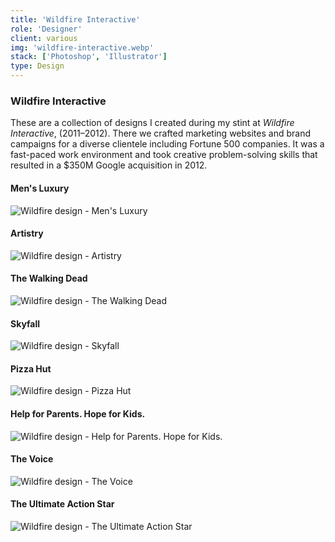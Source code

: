 ```yaml
---
title: 'Wildfire Interactive'
role: 'Designer'
client: various
img: 'wildfire-interactive.webp'
stack: ['Photoshop', 'Illustrator']
type: Design
---
```


### Wildfire Interactive

These are a collection of designs I created during my stint at _Wildfire Interactive_, (2011–2012). There we crafted marketing websites and brand campaigns for a diverse clientele including Fortune 500 companies. It was a fast-paced work environment and took creative problem-solving skills that resulted in a $350M Google acquisition in 2012.

<!-- Row -->

<div class="mm-grid mm-grid--50-50">

<div>

#### Men's Luxury

![Wildfire design - Men's Luxury](https://storage.googleapis.com/michaelm.appspot.com/wildfire-designs/mensLuxury.webp)

</div>

<div>

#### Artistry

![Wildfire design - Artistry](https://storage.googleapis.com/michaelm.appspot.com/wildfire-designs/artistry.webp)

</div>

</div>

<!-- Row -->

<div class="mm-grid mm-grid--50-50">

<div>

#### The Walking Dead

![Wildfire design - The Walking Dead](https://storage.googleapis.com/michaelm.appspot.com/wildfire-designs/walkingDead.webp)

</div>

<div>

#### Skyfall

![Wildfire design - Skyfall](https://storage.googleapis.com/michaelm.appspot.com/wildfire-designs/skyfall.webp)

</div>

</div>

<!-- Row -->

<div class="mm-grid mm-grid--50-50">

<div>

#### Pizza Hut

![Wildfire design - Pizza Hut](https://storage.googleapis.com/michaelm.appspot.com/wildfire-designs/pizzaHut.webp)

</div>

<div>

#### Help for Parents. Hope for Kids.

![Wildfire design - Help for Parents. Hope for Kids.](https://storage.googleapis.com/michaelm.appspot.com/wildfire-designs/helpAndHope.webp)

</div>

</div>

<!-- Row -->

<div class="mm-grid mm-grid--50-50">

<div>

#### The Voice

![Wildfire design - The Voice](https://storage.googleapis.com/michaelm.appspot.com/wildfire-designs/theVoice.webp)

</div>

<div>

#### The Ultimate Action Star

![Wildfire design - The Ultimate Action Star](https://storage.googleapis.com/michaelm.appspot.com/wildfire-designs/ultimateActionStar.webp)

</div>

</div>
